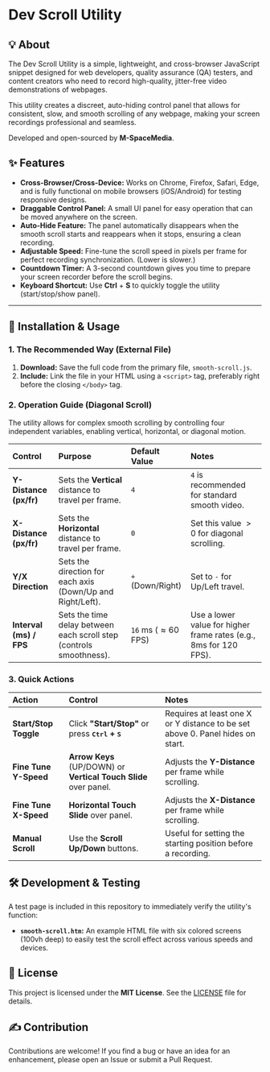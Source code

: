 # Dev Scroll Utility

## 💡 About

The Dev Scroll Utility is a simple, lightweight, and cross-browser JavaScript snippet designed for web developers, quality assurance (QA) testers, and content creators who need to record high-quality, jitter-free video demonstrations of webpages.

This utility creates a discreet, auto-hiding control panel that allows for consistent, slow, and smooth scrolling of any webpage, making your screen recordings professional and seamless.

Developed and open-sourced by **M-SpaceMedia**.

## ✨ Features

* **Cross-Browser/Cross-Device:** Works on Chrome, Firefox, Safari, Edge, and is fully functional on mobile browsers (iOS/Android) for testing responsive designs.
* **Draggable Control Panel:** A small UI panel for easy operation that can be moved anywhere on the screen.
* **Auto-Hide Feature:** The panel automatically disappears when the smooth scroll starts and reappears when it stops, ensuring a clean recording.
* **Adjustable Speed:** Fine-tune the scroll speed in pixels per frame for perfect recording synchronization. (Lower is slower.)
* **Countdown Timer:** A 3-second countdown gives you time to prepare your screen recorder before the scroll begins.
* **Keyboard Shortcut:** Use **Ctrl** + **S** to quickly toggle the utility (start/stop/show panel).

---

## 🚀 Installation & Usage

### 1. The Recommended Way (External File)

1.  **Download:** Save the full code from the primary file, `smooth-scroll.js`.
2.  **Include:** Link the file in your HTML using a `<script>` tag, preferably right before the closing `</body>` tag.

### 2. Operation Guide (Diagonal Scroll)
The utility allows for complex smooth scrolling by controlling four independent variables, enabling vertical, horizontal, or diagonal motion.

| Control | Purpose | Default Value | Notes |
| :--- | :--- | :--- | :--- |
| **Y-Distance (px/fr)** | Sets the **Vertical** distance to travel per frame. | `4` | `4` is recommended for standard smooth video. |
| **X-Distance (px/fr)** | Sets the **Horizontal** distance to travel per frame. | `0` | Set this value $>0$ for diagonal scrolling. |
| **Y/X Direction** | Sets the direction for each axis (Down/Up and Right/Left). | `+` (Down/Right) | Set to `-` for Up/Left travel. |
| **Interval (ms) / FPS** | Sets the time delay between each scroll step (controls smoothness). | `16` ms ($\approx 60 \text{ FPS}$) | Use a lower value for higher frame rates (e.g., $8\text{ms}$ for $120 \text{ FPS}$). |

### 3. Quick Actions
| Action | Control | Notes |
| :--- | :--- | :--- |
| **Start/Stop Toggle** | Click **"Start/Stop"** or press **<kbd>Ctrl</kbd> + <kbd>S</kbd>** | Requires at least one X or Y distance to be set above 0. Panel hides on start. |
| **Fine Tune Y-Speed** | **Arrow Keys** (UP/DOWN) or **Vertical Touch Slide** over panel. | Adjusts the **Y-Distance** per frame while scrolling. |
| **Fine Tune X-Speed** | **Horizontal Touch Slide** over panel. | Adjusts the **X-Distance** per frame while scrolling. |
| **Manual Scroll** | Use the **Scroll Up/Down** buttons. | Useful for setting the starting position before a recording. |

## 🛠️ Development & Testing

A test page is included in this repository to immediately verify the utility's function:

* **`smooth-scroll.htm`:** An example HTML file with six colored screens (100vh deep) to easily test the scroll effect across various speeds and devices.

## 📄 License

This project is licensed under the **MIT License**. See the [LICENSE](LICENSE) file for details.

## ✍️ Contribution

Contributions are welcome! If you find a bug or have an idea for an enhancement, please open an Issue or submit a Pull Request.

